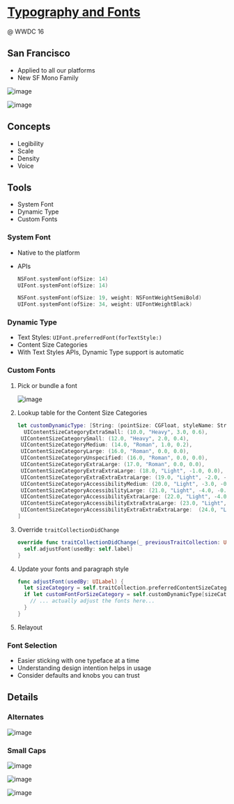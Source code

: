 # [Typography and Fonts](https://developer.apple.com/videos/play/wwdc2016/803)

@ WWDC 16



## San Francisco

* Applied to all our platforms
* New SF Mono Family



![image](image/803_1.png)

![image](image/803_2.png)



## Concepts

* Legibility
* Scale
* Density
* Voice



## Tools

* System Font
* Dynamic Type
* Custom Fonts



### System Font

* Native to the platform

* APIs

  ```swift
  NSFont.systemFont(ofSize: 14)
  UIFont.systemFont(ofSize: 14)
  
  NSFont.systemFont(ofSize: 19, weight: NSFontWeightSemiBold)
  UIFont.systemFont(ofSize: 34, weight: UIFontWeightBlack)
  ```



### Dynamic Type

* Text Styles: `UIFont.preferredFont(forTextStyle:)`
* Content Size Categories
* With Text Styles APIs, Dynamic Type support is automatic



### Custom Fonts

1. Pick or bundle a font

   ![image](image/803_3.png)

2. Lookup table for the Content Size Categories

   ```swift
   let customDynamicType: [String: (pointSize: CGFloat, styleName: String, leading: CGFloat,  tracking: CGFloat)] = [
     UIContentSizeCategoryExtraSmall: (10.0, "Heavy", 3.0, 0.6),
   	UIContentSizeCategorySmall: (12.0, "Heavy", 2.0, 0.4), 
   	UIContentSizeCategoryMedium: (14.0, "Roman", 1.0, 0.2),
   	UIContentSizeCategoryLarge: (16.0, "Roman", 0.0, 0.0), 
   	UIContentSizeCategoryUnspecified: (16.0, "Roman", 0.0, 0.0), 
   	UIContentSizeCategoryExtraLarge: (17.0, "Roman", 0.0, 0.0), 
   	UIContentSizeCategoryExtraExtraLarge: (18.0, "Light", -1.0, 0.0), 
   	UIContentSizeCategoryExtraExtraExtraLarge: (19.0, "Light", -2.0, -0.1),
   	UIContentSizeCategoryAccessibilityMedium: (20.0, "Light", -3.0, -0.2), 
   	UIContentSizeCategoryAccessibilityLarge: (21.0, "Light", -4.0, -0.2),
   	UIContentSizeCategoryAccessibilityExtraLarge: (22.0, "Light", -4.0, -0.2), 
   	UIContentSizeCategoryAccessibilityExtraExtraLarge: (23.0, "Light", -4.0, -0.2),
   	UIContentSizeCategoryAccessibilityExtraExtraExtraLarge:  (24.0, "Light", -4.0, -0.2),
   ]
   ```

   

3. Override `traitCollectionDidChange`

   ```swift
   override func traitCollectionDidChange(_ previousTraitCollection: UITraitCollection?) {
     self.adjustFont(usedBy: self.label)
   }
   ```

   

4. Update your fonts and paragraph style

   ```swift
   func adjustFont(usedBy: UILabel) {
     let sizeCategory = self.traitCollection.preferredContentSizeCategory
     if let customFontForSizeCategory = self.customDynamicType[sizeCategory] {
       // ... actually adjust the fonts here...
     }
   }
   ```

   

5. Relayout



### Font Selection

* Easier sticking with one typeface at a time
* Understanding design intention helps in usage
* Consider defaults and knobs you can trust



## Details

### Alternates

![image](image/803_4.png)



### Small Caps

![image](image/803_5.png)

![image](image/803_6.png)

![image](image/803_7.png)